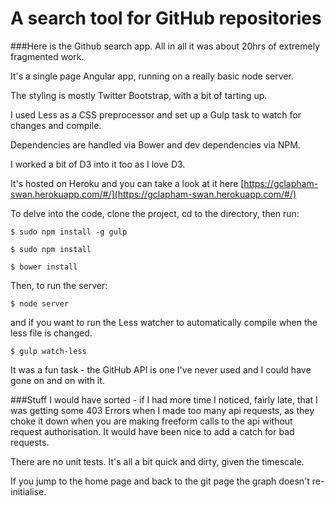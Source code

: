 # A search tool for GitHub repositories


###Here is the Github search app.
All in all it was about 20hrs of extremely fragmented work.


It's a single page Angular app, running on a really basic node server.

The styling is mostly Twitter Bootstrap, with a bit of tarting up. 

I used Less as a CSS preprocessor and set up a Gulp task to watch for changes and compile.

Dependencies are handled via Bower and dev dependencies via NPM.


I worked a bit of D3 into it too as I love D3.

It's hosted on Heroku and you can take a look at it here [https://gclapham-swan.herokuapp.com/#/](https://gclapham-swan.herokuapp.com/#/)

To delve into the code, clone the project, cd to the directory, then run:

	$ sudo npm install -g gulp

	$ sudo npm install

	$ bower install


Then, to run the server:

	$ node server
	
and if you want to run the Less watcher to automatically compile when the less file is changed.

	$ gulp watch-less
	
It was a fun task - the GitHub API is one I've never used and I could have gone on and on with it.
	
###Stuff I would have sorted - if I had more time
I noticed, fairly late, that I was getting some 403 Errors when I made too many api requests, as they choke it down when you are making freeform calls to the api without request authorisation. It would have been nice to add a catch for bad requests.

There are no unit tests. It's all a bit quick and dirty, given the timescale.

If you jump to the home page and back to the git page the graph doesn't re-initialise.






